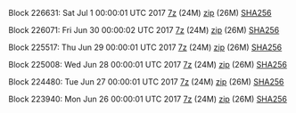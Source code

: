 Block 226631: Sat Jul  1 00:00:01 UTC 2017 [7z](https://transfer.sh/CgO9s/bootstrap.dat.20170701.7z) (24M) [zip](https://transfer.sh/xGqQt/bootstrap.dat.20170701.zip) (26M) [SHA256](https://transfer.sh/HQ6pb/sha256.txt)

Block 226071: Fri Jun 30 00:00:02 UTC 2017 [7z](https://transfer.sh/uTluE/bootstrap.dat.20170630.7z) (24M) [zip](https://transfer.sh/y8KYK/bootstrap.dat.20170630.zip) (26M) [SHA256](https://transfer.sh/b0gQd/sha256.txt)

Block 225517: Thu Jun 29 00:00:01 UTC 2017 [7z](https://transfer.sh/TBQPQ/bootstrap.dat.20170629.7z) (24M) [zip](https://transfer.sh/jPS09/bootstrap.dat.20170629.zip) (26M) [SHA256](https://transfer.sh/gLC5u/sha256.txt)

Block 225008: Wed Jun 28 00:00:01 UTC 2017 [7z](https://transfer.sh/6wODu/bootstrap.dat.20170628.7z) (24M) [zip](https://transfer.sh/pDgCH/bootstrap.dat.20170628.zip) (26M) [SHA256](https://transfer.sh/B6quD/sha256.txt)

Block 224480: Tue Jun 27 00:00:01 UTC 2017 [7z](https://transfer.sh/12pFdX/bootstrap.dat.20170627.7z) (24M) [zip](https://transfer.sh/IA6ew/bootstrap.dat.20170627.zip) (26M) [SHA256](https://transfer.sh/jvSL0/sha256.txt)

Block 223940: Mon Jun 26 00:00:01 UTC 2017 [7z](https://transfer.sh/o7VRU/bootstrap.dat.20170626.7z) (24M) [zip](https://transfer.sh/WXO2O/bootstrap.dat.20170626.zip) (26M) [SHA256](https://transfer.sh/TSNGL/sha256.txt)
